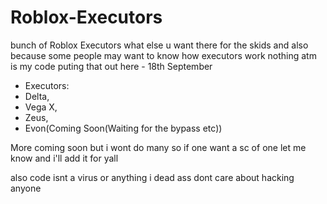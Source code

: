 # Roblox-Executors
bunch of Roblox Executors what else u want there
for the skids and also because some people may want to know how executors work
nothing atm is my code puting that out here - 18th September
 - Executors:
 - Delta,
 - Vega X,
 - Zeus,
 - Evon(Coming Soon(Waiting for the bypass etc))

More coming soon but i wont do many so if one want a sc of one let me know and i'll add it for yall

also code isnt a virus or anything i dead ass dont care about hacking anyone
